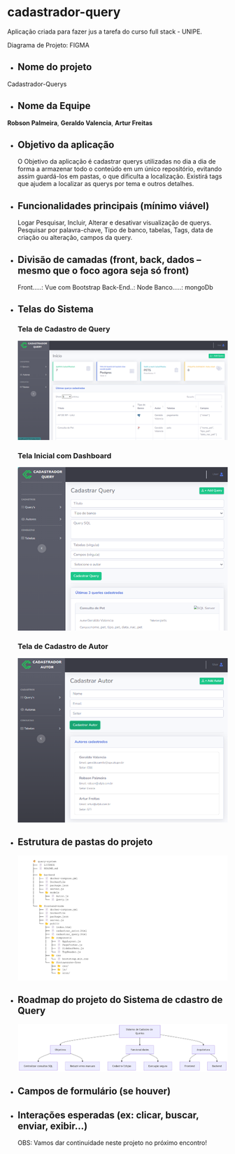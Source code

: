 # cadastrador-query
 Aplicação criada para fazer jus a tarefa do curso full stack - UNIPE.

 Diagrama de Projeto: FIGMA

- ## **Nome do projeto**
 Cadastrador-Querys

- ## **Nome da Equipe**
 **Robson Palmeira**, 
 **Geraldo Valencia**, 
 **Artur Freitas**
 
- ## **Objetivo da aplicação**
  O Objetivo da aplicação é cadastrar querys utilizadas no dia a dia de forma a armazenar todo o conteúdo em um único repositório, evitando assim guardá-los em pastas, o que dificulta a localização. Existirá tags que ajudem a localizar as querys por tema e outros detalhes.

- ## **Funcionalidades principais (mínimo viável)**
  Logar
  Pesquisar, Incluir, Alterar e desativar visualização de querys.
  Pesquisar por palavra-chave, Tipo de banco, tabelas, Tags, data de  criação ou alteração, campos da query.

- ## **Divisão de camadas (front, back, dados – mesmo que o foco agora seja só front)**
  Front.....: Vue com Bootstrap
  Back-End..: Node
  Banco.....: mongoDb 
 
- ## Telas do Sistema

  ### Tela de Cadastro de Query
  ![Tela Cadastro de Query](frontend-node/public/img/screen/scr01.png)

  ### Tela Inicial com Dashboard
  ![Tela Inicial](frontend-node/public/img/screen/scr02.png)

  ### Tela de Cadastro de Autor
  ![Tela Cadastro de Autor](frontend-node/public/img/screen/scr03.png)

- ## **Estrutura de pastas do projeto**
  ![Imagem da estrutura de pastas do projeto](frontend-node/public/img/estrutura.png) 


- ## Roadmap do projeto do Sistema de cdastro de Query
           
  ![Imagem do roadmap do projeto](frontend-node/public/img/roadmap_do_projeto.png) 

- ## **Campos de formulário (se houver)**
- ## **Interações esperadas (ex: clicar, buscar, enviar, exibir...)**

  OBS: Vamos dar continuidade neste projeto no próximo encontro!

